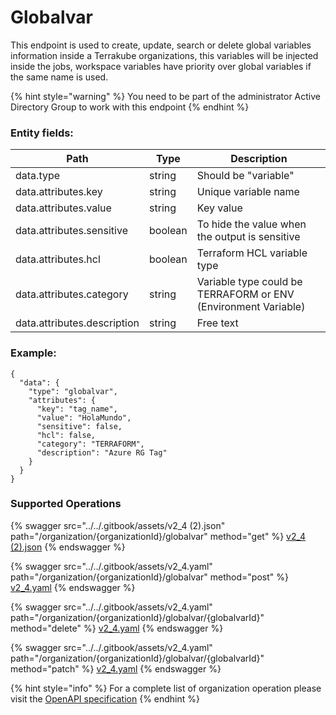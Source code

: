 # Globalvar

This endpoint is used to create, update, search or delete global variables information inside a Terrakube organizations, this variables will be injected inside the jobs, workspace variables have priority over global variables if the same name is used.

{% hint style="warning" %}
You need to be part of the administrator Active Directory Group to work with this endpoint
{% endhint %}

### Entity fields:

| Path                        | Type    | Description                                                    |
| --------------------------- | ------- | -------------------------------------------------------------- |
| data.type                   | string  | Should be "variable"                                           |
| data.attributes.key         | string  | Unique variable name                                           |
| data.attributes.value       | string  | Key value                                                      |
| data.attributes.sensitive   | boolean | To hide the value when the output is sensitive                 |
| data.attributes.hcl         | boolean | Terraform HCL variable type                                    |
| data.attributes.category    | string  | Variable type could be TERRAFORM or ENV (Environment Variable) |
| data.attributes.description | string  | Free text                                                      |

### Example:

```
{
  "data": {
    "type": "globalvar",
    "attributes": {
      "key": "tag_name",
      "value": "HolaMundo",
      "sensitive": false,
      "hcl": false,
      "category": "TERRAFORM",
      "description": "Azure RG Tag"
    }
  }
}
```

### Supported Operations

{% swagger src="../../.gitbook/assets/v2_4 (2).json" path="/organization/{organizationId}/globalvar" method="get" %}
[v2_4 (2).json](<../../.gitbook/assets/v2_4 (2).json>)
{% endswagger %}

{% swagger src="../../.gitbook/assets/v2_4.yaml" path="/organization/{organizationId}/globalvar" method="post" %}
[v2_4.yaml](../../.gitbook/assets/v2_4.yaml)
{% endswagger %}

{% swagger src="../../.gitbook/assets/v2_4.yaml" path="/organization/{organizationId}/globalvar/{globalvarId}" method="delete" %}
[v2_4.yaml](../../.gitbook/assets/v2_4.yaml)
{% endswagger %}

{% swagger src="../../.gitbook/assets/v2_4.yaml" path="/organization/{organizationId}/globalvar/{globalvarId}" method="patch" %}
[v2_4.yaml](../../.gitbook/assets/v2_4.yaml)
{% endswagger %}

{% hint style="info" %}
For a complete list of organization operation please visit the [OpenAPI specification](https://github.com/terrakube-io/terrakube-server/tree/main/openapi-spec)
{% endhint %}
